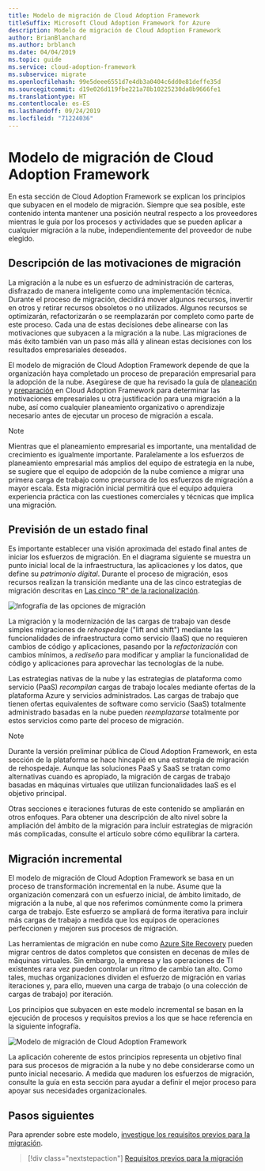 ```yaml
---
title: Modelo de migración de Cloud Adoption Framework
titleSuffix: Microsoft Cloud Adoption Framework for Azure
description: Modelo de migración de Cloud Adoption Framework
author: BrianBlanchard
ms.author: brblanch
ms.date: 04/04/2019
ms.topic: guide
ms.service: cloud-adoption-framework
ms.subservice: migrate
ms.openlocfilehash: 99e5deee6551d7e4db3a0404c6dd0e81deffe35d
ms.sourcegitcommit: d19e026d119fbe221a78b10225230da8b9666fe1
ms.translationtype: HT
ms.contentlocale: es-ES
ms.lasthandoff: 09/24/2019
ms.locfileid: "71224036"
---
```

# <a name="cloud-adoption-framework-migration-model"></a>Modelo de migración de Cloud Adoption Framework

En esta sección de Cloud Adoption Framework se explican los principios que subyacen en el modelo de migración. Siempre que sea posible, este contenido intenta mantener una posición neutral respecto a los proveedores mientras le guía por los procesos y actividades que se pueden aplicar a cualquier migración a la nube, independientemente del proveedor de nube elegido.

## <a name="understand-migration-motivations"></a>Descripción de las motivaciones de migración

La migración a la nube es un esfuerzo de administración de carteras, disfrazado de manera inteligente como una implementación técnica. Durante el proceso de migración, decidirá mover algunos recursos, invertir en otros y retirar recursos obsoletos o no utilizados. Algunos recursos se optimizarán, refactorizarán o se reemplazarán por completo como parte de este proceso. Cada una de estas decisiones debe alinearse con las motivaciones que subyacen a la migración a la nube. Las migraciones de más éxito también van un paso más allá y alinean estas decisiones con los resultados empresariales deseados.

El modelo de migración de Cloud Adoption Framework depende de que la organización haya completado un proceso de preparación empresarial para la adopción de la nube. Asegúrese de que ha revisado la guía de [planeación](../../strategy/index.md) y [preparación](../../ready/index.md) en Cloud Adoption Framework para determinar las motivaciones empresariales u otra justificación para una migración a la nube, así como cualquier planeamiento organizativo o aprendizaje necesario antes de ejecutar un proceso de migración a escala.

> [!NOTE]
> Mientras que el planeamiento empresarial es importante, una mentalidad de crecimiento es igualmente importante. Paralelamente a los esfuerzos de planeamiento empresarial más amplios del equipo de estrategia en la nube, se sugiere que el equipo de adopción de la nube comience a migrar una primera carga de trabajo como precursora de los esfuerzos de migración a mayor escala. Esta migración inicial permitirá que el equipo adquiera experiencia práctica con las cuestiones comerciales y técnicas que implica una migración.

## <a name="envision-an-end-state"></a>Previsión de un estado final

Es importante establecer una visión aproximada del estado final antes de iniciar los esfuerzos de migración. En el diagrama siguiente se muestra un punto inicial local de la infraestructura, las aplicaciones y los datos, que define su *patrimonio digital*. Durante el proceso de migración, esos recursos realizan la transición mediante una de las cinco estrategias de migración descritas en [Las cinco "R" de la racionalización](../../digital-estate/5-rs-of-rationalization.md).

![Infografía de las opciones de migración](../../_images/migrate/migration-options.png)

La migración y la modernización de las cargas de trabajo van desde simples migraciones de *rehospedaje* ("lift and shift") mediante las funcionalidades de infraestructura como servicio (IaaS) que no requieren cambios de código y aplicaciones, pasando por la *refactorización* con cambios mínimos, a *rediseño* para modificar y ampliar la funcionalidad de código y aplicaciones para aprovechar las tecnologías de la nube.

Las estrategias nativas de la nube y las estrategias de plataforma como servicio (PaaS) *recompilan* cargas de trabajo locales mediante ofertas de la plataforma Azure y servicios administrados. Las cargas de trabajo que tienen ofertas equivalentes de software como servicio (SaaS) totalmente administrado basadas en la nube pueden *reemplazarse* totalmente por estos servicios como parte del proceso de migración.

> [!NOTE]
> Durante la versión preliminar pública de Cloud Adoption Framework, en esta sección de la plataforma se hace hincapié en una estrategia de migración de rehospedaje. Aunque las soluciones PaaS y SaaS se tratan como alternativas cuando es apropiado, la migración de cargas de trabajo basadas en máquinas virtuales que utilizan funcionalidades IaaS es el objetivo principal.
>
> Otras secciones e iteraciones futuras de este contenido se ampliarán en otros enfoques. Para obtener una descripción de alto nivel sobre la ampliación del ámbito de la migración para incluir estrategias de migración más complicadas, consulte el artículo sobre cómo equilibrar la cartera.

## <a name="incremental-migration"></a>Migración incremental

El modelo de migración de Cloud Adoption Framework se basa en un proceso de transformación incremental en la nube. Asume que la organización comenzará con un esfuerzo inicial, de ámbito limitado, de migración a la nube, al que nos referimos comúnmente como la primera carga de trabajo. Este esfuerzo se ampliará de forma iterativa para incluir más cargas de trabajo a medida que los equipos de operaciones perfeccionen y mejoren sus procesos de migración.

Las herramientas de migración en nube como [Azure Site Recovery](https://docs.microsoft.com/azure/site-recovery/site-recovery-overview) pueden migrar centros de datos completos que consisten en decenas de miles de máquinas virtuales. Sin embargo, la empresa y las operaciones de TI existentes rara vez pueden controlar un ritmo de cambio tan alto. Como tales, muchas organizaciones dividen el esfuerzo de migración en varias iteraciones y, para ello, mueven una carga de trabajo (o una colección de cargas de trabajo) por iteración.

Los principios que subyacen en este modelo incremental se basan en la ejecución de procesos y requisitos previos a los que se hace referencia en la siguiente infografía.

![Modelo de migración de Cloud Adoption Framework](../../_images/operational-transformation-migrate.png)

La aplicación coherente de estos principios representa un objetivo final para sus procesos de migración a la nube y no debe considerarse como un punto inicial necesario. A medida que maduren los esfuerzos de migración, consulte la guía en esta sección para ayudar a definir el mejor proceso para apoyar sus necesidades organizacionales.

## <a name="next-steps"></a>Pasos siguientes

Para aprender sobre este modelo, [investigue los requisitos previos para la migración](./prerequisites/index.md).

> [!div class="nextstepaction"]
> [Requisitos previos para la migración](./prerequisites/index.md)
